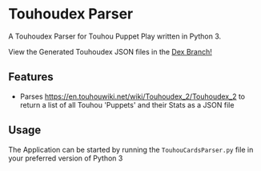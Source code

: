 # Touhoudex Parser

A Touhoudex Parser for Touhou Puppet Play written in Python 3.

View the Generated Touhoudex JSON files in the [Dex Branch!](https://github.com/Epicfisher/TouhoudexParser/tree/dex)

## Features

* Parses https://en.touhouwiki.net/wiki/Touhoudex_2/Touhoudex_2 to return a list of all Touhou 'Puppets' and their Stats as a JSON file

## Usage

The Application can be started by running the  ```TouhouCardsParser.py``` file in your preferred version of Python 3